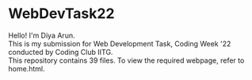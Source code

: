 # WebDevTask22
Hello! I'm Diya Arun.
<br> 
This is my submission for Web Development Task, Coding Week '22 conducted by Coding Club IITG.
<br>
This repository contains 39 files. To view the required webpage, refer to home.html.
